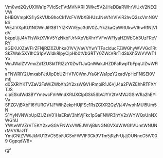 Vm0wd2QyUXlWa1pPVldScFVtMVNXRll3Wkc5V2JHeDBaRWhrVlUxV2NEQlVW
bHBQVmpKS1IySkVUbGhoCk1VcFVWbXBHUzJNeVNrVlViR2hvQ2sxVmNGVldi
WEJIVXpKU1NGWnJiR3BTYlZKWVEyc3dlV0ZJYkZkaQpWRUkwVlhwR1NtVldV
bkppUjJ4VFlsWktXVkV5YzNkbFJrNXpVbXhrYVFwWFIyaHZWbGh3UzFReVRY
aGEKU0ZaVFlrZFNjRlZ0ZUhka01VVjVaVVYwYTFaclducFZiWGhyWVVGd1Rt
SkZWak5XYlhCS1pVWldkRlpyClpHb0tVbGRTY0ZWcVRrTldSbXh5WVVWT1Yx
WnJWalZVVmxZd1ZUSktTRlZzY0ZwTlJuQnlWakJHZDFaRwpTbFpqUlZwWFls
aFNWRlY2UmxabFJtUlpDbUZHV1V0WmJYaGhWa1pzY2xadVpHcFNiSEI0Vmtj
d05XRlYKTVZaV2FsWlZWbXh3Y2xsWGVHRmpiR1J6VjJ4a2FWZEhhRTFXYTJS
clpESkdWd3BYYmtwcFVrWndXRlJXClpGSk5SbVJYV2tVMWJGSnVRa2hEYlVa
SFZGVjBXbFl6YUROV1JFWlhZekpHUjFSc1RsZGlXR2QzVjJ4VwphMUl5Um5N
S1YyNVNWbUpIZUZsV01HaERaV3hhVjFkc1pGaFNWR3hYV2xWYWQxUnNXWGhU
YWtwWVZrVTEKY2xwSGVFNWxVWEJWVjBkNGNGVXdWWGhVUmtWNUNrMVVRazlT
YmtGNlZVWlJkMU13VG5SbFJGSnFWVlF3Ck9VTm5jRzFrUjJjOUNncG5iV009
CgpqdW8=

rgf